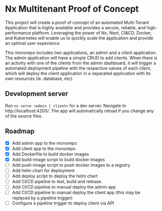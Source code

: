 # Nx Multitenant Proof of Concept

This project will create a proof of concept of an automated Multi-Tenant Application that is highly available and provides a secure, reliable, and high-performance platform. Leveraging the power of Nx, Next, CI&CD, Docker, and Kubernetes will enable us to quickly scale the application and provide an optimal user experience.

This monorepo includes two applications, an admin and a client application. The admin application will have a simple CRUD to add clients. When there is an activity with one of the clients from the admin dashboard, it will trigger a automated deployment pipeline with the respective values of each client, which will deploy the client application in a separated application with its own resources (ie. database, etc).

## Development server

Run `nx serve <admin | client>` for a dev server. Navigate to http://localhost:4200/. The app will automatically reload if you change any of the source files.

## Roadmap

- [x] Add admin app to the monorepo
- [x] Add client app to the monorepo
- [x] Add Dockerfile to build docker images
- [x] Add build-image script to build docker images
- [ ] Add push-image script to push docker images to a registry
- [ ] Add helm chart for deployment
- [ ] Add deploy script to deploy the helm chart
- [ ] Add CI/CD pipeline to test, build and release.
- [ ] Add CI/CD pipeline to manual deploy the admin app
- [ ] Add CI/CD pipeline to manual deploy the client app (this may be replaced by a pipeline trigger)
- [ ] Configure a pipeline trigger to deploy client via API
